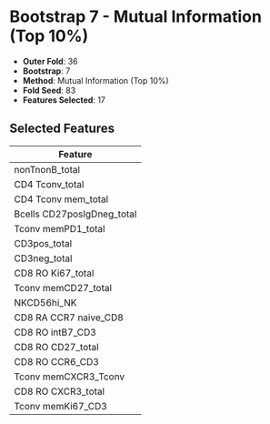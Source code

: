 # Bootstrap 7 - Mutual Information (Top 10%)

- **Outer Fold**: 36
- **Bootstrap**: 7
- **Method**: Mutual Information (Top 10%)
- **Fold Seed**: 83
- **Features Selected**: 17

## Selected Features

| Feature |
|---------|
| nonTnonB_total |
| CD4 Tconv_total |
| CD4 Tconv mem_total |
| Bcells CD27posIgDneg_total |
| Tconv memPD1_total |
| CD3pos_total |
| CD3neg_total |
| CD8 RO Ki67_total |
| Tconv memCD27_total |
| NKCD56hi_NK |
| CD8 RA CCR7 naive_CD8 |
| CD8 RO intB7_CD3 |
| CD8 RO CD27_total |
| CD8 RO CCR6_CD3 |
| Tconv memCXCR3_Tconv |
| CD8 RO CXCR3_total |
| Tconv memKi67_CD3 |
